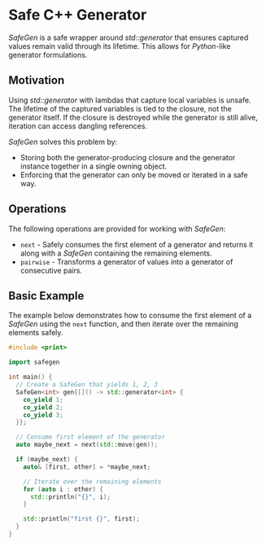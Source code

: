 # Safe C++ Generator

*SafeGen* is a safe wrapper around *std::generator* that ensures captured values remain valid through its lifetime.
This allows for *Python*-like generator formulations.

## Motivation

Using *std::generator* with lambdas that capture local variables is unsafe. The lifetime of the captured variables is tied to the closure, not the generator itself. If the closure is destroyed while the generator is still alive, iteration can access dangling references.

*SafeGen* solves this problem by:
- Storing both the generator-producing closure and the generator instance together in a single owning object.
- Enforcing that the generator can only be moved or iterated in a safe way.

## Operations

The following operations are provided for working with *SafeGen*:

- `next` - Safely consumes the first element of a generator and returns it along with a *SafeGen* containing the remaining elements.
- `pairwise` - Transforms a generator of values into a generator of consecutive pairs.

## Basic Example

The example below demonstrates how to consume the first element of a *SafeGen* using the `next` function,
and then iterate over the remaining elements safely.

``` cpp
#include <print>

import safegen

int main() {
  // Create a SafeGen that yields 1, 2, 3
  SafeGen<int> gen{[]() -> std::generator<int> {
    co_yield 1;
    co_yield 2;
    co_yield 3;
  }};

  // Consume first element of the generator
  auto maybe_next = next(std::move(gen));

  if (maybe_next) {
    auto& [first, other] = *maybe_next;

    // Iterate over the remaining elements
    for (auto i : other) {
      std::println("{}", i);
    }

    std::println("first {}", first);
  }
}
```
